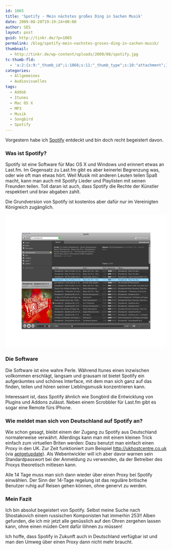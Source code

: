```yaml
---
id: 1065
title: 'Spotify - Mein nächstes großes Ding in Sachen Musik'
date: 2009-08-28T19:19:24+00:00
author: SES
layout: post
guid: http://tinkr.de/?p=1065
permalink: /blog/spotify-mein-nachstes-groses-ding-in-sachen-musik/
thumbnail:
  - http://tinkr.de/wp-content/uploads/2009/08/spotify.jpg
tc-thumb-fld:
  - 'a:2:{s:9:"_thumb_id";i:1068;s:11:"_thumb_type";s:10:"attachment";}'
categories:
  - Allgemeines
  - Audiovisuelles
tags:
  - Addob
  - Itunes
  - Mac OS X
  - MP3
  - Musik
  - Songbird
  - Spotify
---
```

Vorgestern habe ich [Spotify](http://www.spotify.com/en/) entdeckt und bin doch recht begeistert davon.

### Was ist Spotify?

Spotify ist eine Software für Mac OS X und Windows und erinnert etwas an Last.fm. Im Gegensatz zu Last.fm gibt es aber keinerlei Begrenzung was, oder wie oft man etwas hört.
Weil Musik mit anderen Leuten teilen Spaß macht, kann man auch mit Spotify Lieder und Playlisten mit seinen Freunden teilen.
Toll daran ist auch, dass Spotify die Rechte der Künstler respektiert und brav abgaben zahlt.

Die Grundversion von Spotify ist kostenlos aber dafür nur im Vereinigten Königreich zugänglich.

[<img loading="lazy" class="alignnone size-full wp-image-1067" title="spotify" src="/assets/2009/08/spotify.png" alt="spotify" width="606" height="414" />](/assets/2009/08/spotify.png)

### Die Software

Die Software ist eine wahre Perle. Während Itunes einen inzwischen vollkommen erschlägt, langsam und grausam ist bietet Spotify ein aufgeräumtes und schönes Interface, mit dem man sich ganz auf das finden, teilen und hören seiner Lieblingsmusik konzentrieren kann.

Interessant ist, dass Spotify ähnlich wie Songbird die Entwicklung von Plugins und Addons zulässt. Neben einem Scrobbler für Last.fm gibt es sogar eine Remote fürs IPhone.

### Wie meldet man sich von Deutschland auf Spotify an?

Wie schon gesagt, bleibt einem der Zugang zu Spotify aus Deutschland normalerweise verwährt. Allerdings kann man mit einem kleinen Trick einfach zum virtuellen Briten werden:
Dazu benutzt man einfach einen Proxy in den UK. Zur Zeit funktioniert zum Beispiel http://ukhostcentre.co.uk (via [aptgetupdate](http://www.aptgetupdate.de)). Als Webentwickler will ich aber davor warnen sein Standardpasswort bei der Anmeldung zu verwenden, da der Betreiber des Proxys theoretisch mitlesen kann.

Alle 14 Tage muss man sich dann wieder über einen Proxy bei Spotify einwählen. Der Sinn der 14-Tage regelung ist das reguläre britische Benutzer ruhig auf Reisen gehen können, ohne genervt zu werden.

### Mein Fazit

Ich bin absolut begeistert von Spotify. Selbst meine Suche nach Shostakovich einem russischen Komponisten hat immerhin 253!! Alben gefunden, die ich mir jetzt alle genüsslich auf den Ohren zergehen lassen kann, ohne einen müden Cent dafür löhnen zu müssen!

Ich hoffe, dass Spotify in Zukunft auch in Deutschland verfügbar ist und man den Umweg über einen Proxy dann nicht mehr braucht.
